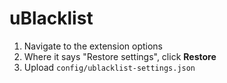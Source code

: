 # uBlacklist

1. Navigate to the extension options
1. Where it says "Restore settings", click **Restore**
1. Upload `config/ublacklist-settings.json`
